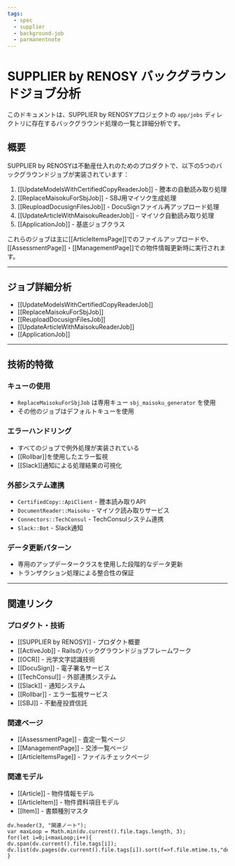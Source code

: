 ```yaml
---
tags:
  - spec
  - supplier
  - background-job
  - parmanentnote
---
```

# SUPPLIER by RENOSY バックグラウンドジョブ分析

このドキュメントは、SUPPLIER by RENOSYプロジェクトの `app/jobs` ディレクトリに存在するバックグラウンド処理の一覧と詳細分析です。

## 概要

SUPPLIER by RENOSYは不動産仕入れのためのプロダクトで、以下の5つのバックグラウンドジョブが実装されています：

1. [[UpdateModelsWithCertifiedCopyReaderJob]] - 謄本の自動読み取り処理
2. [[ReplaceMaisokuForSbjJob]] - SBJ用マイソク生成処理
3. [[ReuploadDocusignFilesJob]] - DocuSignファイル再アップロード処理
4. [[UpdateArticleWithMaisokuReaderJob]] - マイソク自動読み取り処理
5. [[ApplicationJob]] - 基底ジョブクラス

これらのジョブは主に[[ArticleItemsPage]]でのファイルアップロードや、[[AssessmentPage]]・[[ManagementPage]]での物件情報更新時に実行されます。

---

## ジョブ詳細分析

- [[UpdateModelsWithCertifiedCopyReaderJob]]
- [[ReplaceMaisokuForSbjJob]]
- [[ReuploadDocusignFilesJob]]
- [[UpdateArticleWithMaisokuReaderJob]]
- [[ApplicationJob]]

---

## 技術的特徴

### キューの使用
- `ReplaceMaisokuForSbjJob` は専用キュー `sbj_maisoku_generator` を使用
- その他のジョブはデフォルトキューを使用

### エラーハンドリング
- すべてのジョブで例外処理が実装されている
- [[Rollbar]]を使用したエラー監視
- [[Slack]]通知による処理結果の可視化

### 外部システム連携
- `CertifiedCopy::ApiClient` - 謄本読み取りAPI
- `DocumentReader::Maisoku` - マイソク読み取りサービス
- `Connectors::TechConsul` - TechConsulシステム連携
- `Slack::Bot` - Slack通知

### データ更新パターン
- 専用のアップデータークラスを使用した段階的なデータ更新
- トランザクション処理による整合性の保証

---

## 関連リンク

### プロダクト・技術
- [[SUPPLIER by RENOSY]] - プロダクト概要
- [[ActiveJob]] - Railsのバックグラウンドジョブフレームワーク
- [[OCR]] - 光学文字認識技術
- [[DocuSign]] - 電子署名サービス
- [[TechConsul]] - 外部連携システム
- [[Slack]] - 通知システム
- [[Rollbar]] - エラー監視サービス
- [[SBJ]] - 不動産投資信託

### 関連ページ
- [[AssessmentPage]] - 査定一覧ページ
- [[ManagementPage]] - 交渉一覧ページ
- [[ArticleItemsPage]] - ファイルチェックページ

### 関連モデル
- [[Article]] - 物件情報モデル
- [[ArticleItem]] - 物件資料項目モデル
- [[Item]] - 書類種別マスタ 


```dataviewjs
dv.header(3, "関連ノート");
var maxLoop = Math.min(dv.current().file.tags.length, 3);
for(let i=0;i<maxLoop;i++){
dv.span(dv.current().file.tags[i]);
dv.list(dv.pages(dv.current().file.tags[i]).sort(f=>f.file.mtime.ts,"desc").limit(15).file.link);
}
```